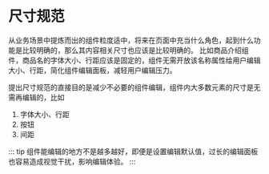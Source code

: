 # 尺寸规范
从业务场景中提炼而出的组件粒度适中，将来在页面中充当什么角色，起到什么功能是比较明确的，那么其内容相关尺寸也应该是比较明确的。
比如商品介绍组件，商品名的字体大小、行距应该是固定的，组件无需开放该名称属性给用户编辑大小、行距，简化组件编辑面板，减轻用户编辑压力。

提出尺寸规范的直接目的是减少不必要的组件编辑，组件内大多数元素的尺寸是无需再编辑的，比如

1. 字体大小、行距
2. 按钮
3. 间距

::: tip
组件能编辑的地方不是越多越好，即便是设置编辑默认值，过长的编辑面板也容易造成视觉干扰，影响编辑体验。
:::
